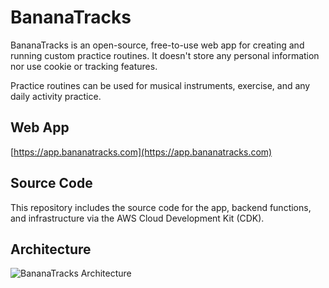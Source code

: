 # BananaTracks

BananaTracks is an open-source, free-to-use web app for creating and running custom practice routines. It doesn't store any personal information nor use cookie or tracking features.

Practice routines can be used for musical instruments, exercise, and any daily activity practice.

## Web App

[https://app.bananatracks.com](https://app.bananatracks.com)

## Source Code

This repository includes the source code for the app, backend functions, and infrastructure via the AWS Cloud Development Kit (CDK).

## Architecture

![BananaTracks Architecture](https://cdn.bananatracks.com/assets/architecture.drawio.svg)
